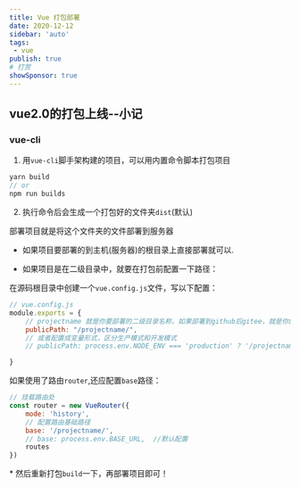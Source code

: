 ```yaml
---
title: Vue 打包部署
date: 2020-12-12
sidebar: 'auto'
tags:
 - vue
publish: true
# 打赏
showSponsor: true
---
```


## vue2.0的打包上线--小记

### vue-cli

1. 用`vue-cli`脚手架构建的项目，可以用内置命令脚本打包项目

```js
yarn build
// or
npm run builds
```

2. 执行命令后会生成一个打包好的文件夹`dist`(默认)

部署项目就是将这个文件夹的文件部署到服务器

- 如果项目要部署的到主机(服务器)的根目录上直接部署就可以.

- 如果项目是在二级目录中，就要在打包前配置一下路径：

在源码根目录中创建一个`vue.config.js`文件，写以下配置：

```js
// vue.config.js
module.exports = {
    // projectname 就是你要部署的二级目录名称，如果部署到github后gitee，就是你的仓库名
    publicPath: "/projectname/",
    // 或者配置成变量形式，区分生产模式和开发模式
    // publicPath: process.env.NODE_ENV === 'production' ? '/projectname' : '/'

}

```

如果使用了路由`router`,还应配置`base`路径：

```js
// 挂载路由处
const router = new VueRouter({
    mode: 'history',
    // 配置路由基础路径
    base: '/projectname/',
    // base: process.env.BASE_URL,  //默认配置
    routes
})
```

\* 然后重新打包`build`一下，再部署项目即可！
